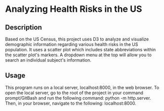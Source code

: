 # **Analyzing Health Risks in the US**

## **Description**
Based on the US Census, this project uses D3 to analyze and visualize demographic information regarding
various health risks in the US population. It uses a scatter plot which includes state abbreviations within
the scatter plot's markers. A dropdown menu at the top will allow you to search an individual subject's
information.

## **Usage**
This program runs on a local server, localhost:8000, in the web browser. To open the local server, go to the
root of the project in your command prompt/GitBash and run the following command: python -m http.server. Then,
in your browser, navigate to the following: localhost:8000.
